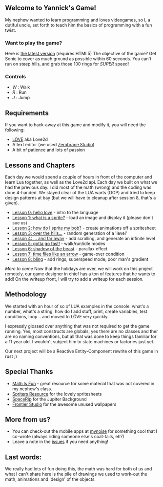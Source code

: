 ## Welcome to Yannick's Game!

My nephew wanted to learn programming and loves videogames, so I, a dutiful uncle, set forth to teach him the basics of programming with a fun twist.

### Want to play the game?
Here is [the latest version](https://fdoyon.github.io/Yannicks-s-game/docs/v1) (requires HTML5)
The objective of the game? Get Sonic to cover as much ground as possible within 60 seconds. You can't run on steep hills, and grab those 100 rings for _SUPER_ speed!

### Controls

* *W* : Walk
* *R* : Run
* *J* : Jump


## Requirements
If you want to hack-away at this game and modify it, you will need the following: 

* [LÖVE](https://love2d.org) aka Love2d
* A text editor (we used [Zerobrane Studio](https://studio.zerobrane.com))
* A bit of patience and lots of passion

## Lessons and Chapters

Each day we would spend a couple of hours in front of the computer and learn Lua together, as well as the Love2d api. Each day we built on what we had the previous day. I did most of the math (wrong) and the coding was done 4-handed. We stayed clear of the LUA warts (OOP) and tried to keep design patterns at bay (but we will have to cleanup after session 8, that's a given).

* [Lesson 0: hello love](https://github.com/palad1/Yannicks-s-game/tree/master/0-start) - intro to the language
* [Lesson 1: what is a sprite?](https://github.com/palad1/Yannicks-s-game/tree/master/1-sprite) - load an image and display it (please don't sue us)
* [Lesson 2: how do I sprite my bob?](https://github.com/palad1/Yannicks-s-game/tree/master/2-animations) - create animations off a spritesheet
* [Lesson 3: over the hills...](https://github.com/palad1/Yannicks-s-game/tree/master/3-level) - random generation of a 'level'
* [Lesson 4: ... and far away](https://github.com/palad1/Yannicks-s-game/tree/master/4-scrolling) - add scrolling, and generate an infinite level
* [Lesson 5: gotta go fast!](https://github.com/palad1/Yannicks-s-game/tree/master/5-moving) - walk/run/idle modes
* [Lesson 6: shadow of the beast](https://github.com/palad1/Yannicks-s-game/tree/master/6-background) - parallax effect
* [Lesson 7: time flies like an arrow](https://github.com/palad1/Yannicks-s-game/tree/master/7-timer) - game-over condition
* [Lesson 8: bling](https://github.com/palad1/Yannicks-s-game/tree/master/8-rings) - add rings, superspeed mode, poor man's gradient

_More to come_ Now that the holidays are over, we will work on this project remotely, our game designer in chief has a ton of features that he wants to add! On the writeup front, I will try to add a writeup for each session.

## Methodology

We started with an hour of so of LUA examples in the console: what's a number, what's a string, how do I add stuff, print, create variables, test conditions, loop... and moved to LÖVE very quickly.

I expressly glossed over anything that was not required to get the game running. Yes, most constructs are globals, yes there are no classes and ther are no naming conventions, but all that was done to keep things familiar for a 11 year old. I wouldn't subject him to state machines or factories just yet.

Our next project will be a Reactive Entity-Component rewrite of this game in rust ;)

## Special Thanks

* [Math Is Fun](https://www.mathsisfun.com/sine-cosine-tangent.html) - great resource for some material that was not covered in my nephew's class.
* [Spriters Resource](https://www.spriters-resource.com) for the lovely spritesheets
* [SpaceRip](http://www.spacerip.com) for the Jupiter Background
* [Frontier Studio](http://elitedangerous.com) for the awesome unused wallpapers

## More from us?
* You can check-out the mobile apps at [mynoise](http://mynoise.net) for something cool that I co-wrote (always riding someone else's coat-tails, eh?)
* Leave a note in the [issues](https://github.com/palad1/Yannicks-s-game/issues) if you need anything!

## Last words:
We really had lots of fun doing this, the math was hard for both of us and what I can't share here is the pile of drawings we used to work-out the math, animations and 'design' of the objects. 
